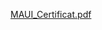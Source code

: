 [MAUI_Certificat.pdf](https://github.com/moustaphafal/MAUI_Projet_final/files/10241393/MAUI_Certificat.pdf)
